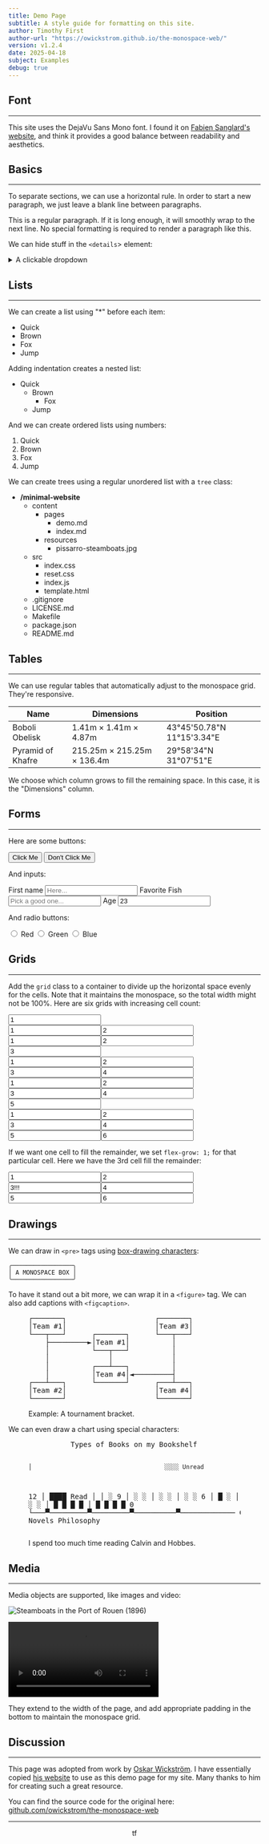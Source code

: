 ```yaml
---
title: Demo Page
subtitle: A style guide for formatting on this site.
author: Timothy First
author-url: "https://owickstrom.github.io/the-monospace-web/"
version: v1.2.4
date: 2025-04-18
subject: Examples
debug: true
---
```



## Font

<hr class="thin">

This site uses the DejaVu Sans Mono font. I found it on [Fabien Sanglard's website](https://fabiensanglard.net/), and think it provides a good balance between readability and aesthetics.

## Basics

<hr class="thin">

To separate sections, we can use a horizontal rule. In order to start a new paragraph, we just leave a blank line between paragraphs.

This is a regular paragraph. If it is long enough, it will smoothly wrap to the next line. No special formatting is required to render a paragraph like this.

We can hide stuff in the `<details`> element:

<details>
<summary>A clickable dropdown</summary>
<p>Content hidden inside of the dropdown.</p>
</details>

## Lists

<hr class="thin">

We can create a list using "*" before each item:

* Quick
* Brown
* Fox
* Jump

Adding indentation creates a nested list:

* Quick
  * Brown
    * Fox
  * Jump

And we can create ordered lists using numbers:

1. Quick
1. Brown
  1. Fox
1. Jump

We can create trees using a regular unordered list with a `tree` class:

<ul class="tree"><li><p style="margin: 0;"><strong>/minimal-website</strong></p>

* content
  * pages
    * demo.md
    * index.md
  * resources
    * pissarro-steamboats.jpg
* src
  * index.css
  * reset.css
  * index.js
  * template.html
* .gitignore
* LICENSE.md
* Makefile
* package.json
* README.md

</li></ul>

## Tables

<hr class="thin">

We can use regular tables that automatically adjust to the monospace grid.
They're responsive.

<table>
<thead>
  <tr>
    <th class="width-min">Name</th>
    <th class="width-auto">Dimensions</th>
    <th class="width-min">Position</th>
  </tr>
</thead>
<tbody>
  <tr>
    <td>Boboli Obelisk</td>
    <td>1.41m &times; 1.41m &times; 4.87m</td>
    <td>43°45'50.78"N 11°15'3.34"E</td>
  </tr>
  <tr>
    <td>Pyramid of Khafre</td>
    <td>215.25m &times; 215.25m &times; 136.4m</td>
    <td>29°58'34"N 31°07'51"E</td>
  </tr>
</tbody>
</table>

We choose which column grows to fill the remaining space. In this case, it is the "Dimensions" column.

## Forms

<hr class="thin">

Here are some buttons:

<nav>
    <button>Click Me</button>
    <button>Don't Click Me</button>
</nav>

And inputs:

<form class="grid">
<label>First name <input type="text" placeholder="Here..." /></label>
<label>Favorite Fish <input type="text" placeholder="Pick a good one..." /></label>
<label>Age <input type="text" value="23" /></label>
</form>

And radio buttons:

<form class="grid">
<label><input name="radio" type="radio" /> Red</label>
<label><input name="radio" type="radio" /> Green</label>
<label><input name="radio" type="radio" /> Blue</label>
</form>

## Grids

<hr class="thin">

Add the `grid` class to a container to divide up the horizontal space evenly for the cells.
Note that it maintains the monospace, so the total width might not be 100%.
Here are six grids with increasing cell count:

<div class="grid"><input readonly value="1" /></div>
<div class="grid"><input readonly value="1" /><input readonly value="2" /></div>
<div class="grid"><input readonly value="1" /><input readonly value="2" /><input readonly value="3" /></div>
<div class="grid"><input readonly value="1" /><input readonly value="2" /><input readonly value="3" /><input readonly value="4" /></div>
<div class="grid"><input readonly value="1" /><input readonly value="2" /><input readonly value="3" /><input readonly value="4" /><input readonly value="5" /></div>
<div class="grid"><input readonly value="1" /><input readonly value="2" /><input readonly value="3" /><input readonly value="4" /><input readonly value="5" /><input readonly value="6" /></div>

If we want one cell to fill the remainder, we set `flex-grow: 1;` for that particular cell. Here we have the 3rd cell fill the remainder:

<div class="grid"><input readonly value="1" /><input readonly value="2" /><input readonly value="3!!!" style="flex-grow: 1;" /><input readonly value="4" /><input readonly value="5" /><input readonly value="6" /></div>

## Drawings

<hr class="thin">

We can draw in `<pre>` tags using [box-drawing characters](https://en.wikipedia.org/wiki/Box-drawing_characters):

```
╭─────────────────╮
│ A MONOSPACE BOX │
╰─────────────────╯
```

To have it stand out a bit more, we can wrap it in a `<figure>` tag. We can also add captions with `<figcaption>`.

<figure>
<pre>
┌───────┐                     ┌───────┐
│Team #1│                     │Team #3│
└───┬───┘      ┌───────┐      └───┬───┘
    ├─────────►│Team #1│          │
    │          └───┬───┘          │
    │              │              │
    │          ┌───┴───┐          │
    │          │Team #4│◄─────────┤
┌───┴───┐      └───────┘      ┌───┴───┐
│Team #2│                     │Team #4│
└───────┘                     └───────┘</pre>
<figcaption>Example: A tournament bracket.</figcaption>
</figure>

We can even draw a chart using special characters:

<figure><pre>
          Types of Books on my Bookshelf

    │                                     ░░░░ Unread
 12 │                                     ████ Read
    │
    │                       ░
 9  │             ░         ░
    │             ░         ░
    │             ░         ░
 6  │             █         ░
    │             █         ░
    │             █         ░
 3  │   █         █         ░          ░
    │   █         █         █          █
    │   █         █         █          █
 0  └───▀─────────▀─────────▀──────────▀─────────────
     Comics   Economics   Novels   Philosophy
</pre>
<figcaption>I spend too much time reading Calvin and Hobbes.</figcaption>
</figure>

## Media

<hr class="thin">

Media objects are supported, like images and video:

![Steamboats in the Port of Rouen (1896)](resources/pissarro-steamboats.jpg)

![[The Center of the Web (1914), Wikimedia](https://en.wikisource.org/wiki/Page:The_Center_of_the_Web_(1914).webm/11)](https://upload.wikimedia.org/wikipedia/commons/e/e0/The_Center_of_the_Web_%281914%29.webm)

They extend to the width of the page, and add appropriate padding in the bottom to maintain the monospace grid.

## Discussion

<hr class="thin">

This page was adopted from work by [Oskar Wickström](https://x.com/owickstrom). I have essentially copied [his website](https://owickstrom.github.io/the-monospace-web/) to use as this demo page for my site. Many thanks to him for creating such a great resource.

You can find the source code for the original here: [github.com/owickstrom/the-monospace-web](https://github.com/owickstrom/the-monospace-web)

<hr>
<center>tf</center>

